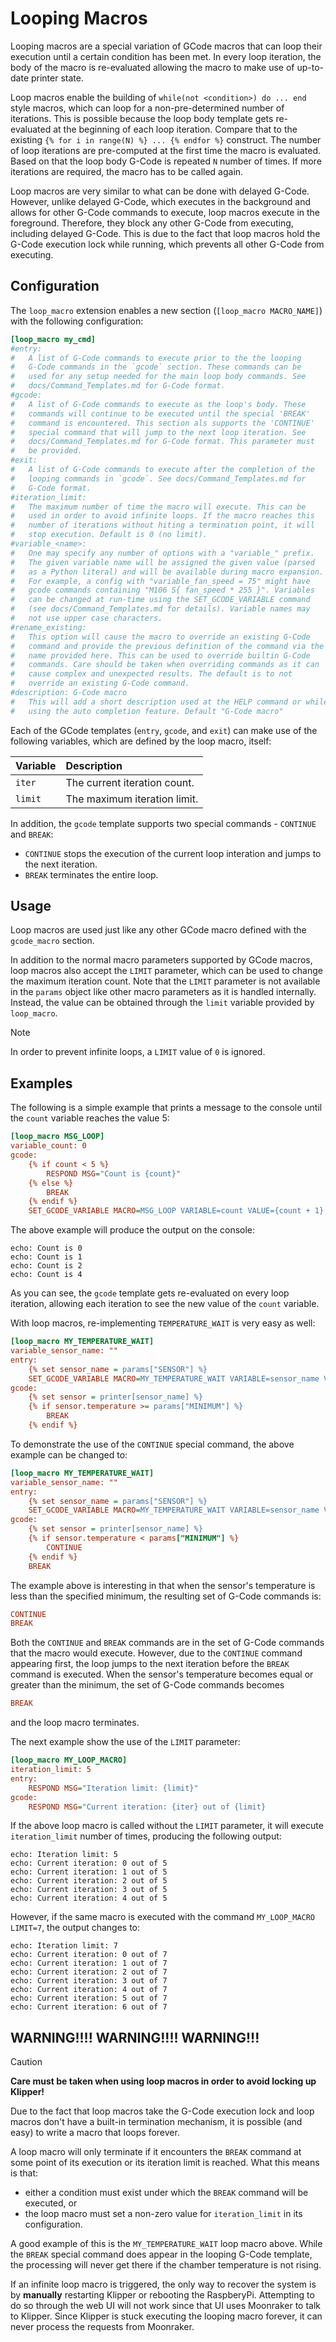 # Looping Macros
Looping macros are a special variation of GCode macros that can loop
their execution until a certain condition has been met. In every loop
iteration, the body of the macro is re-evaluated allowing the macro
to make use of up-to-date printer state.

Loop macros enable the building of `while(not <condition>) do ... end`
style macros, which can loop for a non-pre-determined number of
iterations. This is possible because the loop body template gets
re-evaluated at the beginning of each loop iteration. Compare that to
the existing `{% for i in range(N) %} ... {% endfor %}` construct. The
number of loop iterations are pre-computed at the first time the macro
is evaluated. Based on that the loop body G-Code is repeated `N` number
of times. If more iterations are required, the macro has to be called
again.

Loop macros are very similar to what can be done with delayed G-Code.
However, unlike delayed G-Code, which executes in the background and
allows for other G-Code commands to execute, loop macros execute in
the foreground. Therefore, they block any other G-Code from executing,
including delayed G-Code. This is due to the fact that loop macros
hold the G-Code execution lock while running, which prevents all other
G-Code from executing.

## Configuration
The `loop_macro` extension enables a new section (`[loop_macro MACRO_NAME]`)
with the following configuration:

```ini
[loop_macro my_cmd]
#entry:
#   A list of G-Code commands to execute prior to the the looping
#   G-Code commands in the `gcode` section. These commands can be
#   used for any setup needed for the main loop body commands. See
#   docs/Command_Templates.md for G-Code format.
#gcode:
#   A list of G-Code commands to execute as the loop's body. These
#   commands will continue to be executed until the special 'BREAK'
#   command is encountered. This section als supports the 'CONTINUE'
#   special command that will jump to the next loop iteration. See
#   docs/Command_Templates.md for G-Code format. This parameter must
#   be provided.
#exit:
#   A list of G-Code commands to execute after the completion of the
#   looping commands in `gcode`. See docs/Command_Templates.md for
#   G-Code format.
#iteration_limit:
#   The maximum number of time the macro will execute. This can be
#   used in order to avoid infinite loops. If the macro reaches this
#   number of iterations without hiting a termination point, it will
#   stop execution. Default is 0 (no limit).
#variable_<name>:
#   One may specify any number of options with a "variable_" prefix.
#   The given variable name will be assigned the given value (parsed
#   as a Python literal) and will be available during macro expansion.
#   For example, a config with "variable_fan_speed = 75" might have
#   gcode commands containing "M106 S{ fan_speed * 255 }". Variables
#   can be changed at run-time using the SET_GCODE_VARIABLE command
#   (see docs/Command_Templates.md for details). Variable names may
#   not use upper case characters.
#rename_existing:
#   This option will cause the macro to override an existing G-Code
#   command and provide the previous definition of the command via the
#   name provided here. This can be used to override builtin G-Code
#   commands. Care should be taken when overriding commands as it can
#   cause complex and unexpected results. The default is to not
#   override an existing G-Code command.
#description: G-Code macro
#   This will add a short description used at the HELP command or while
#   using the auto completion feature. Default "G-Code macro"
```

Each of the GCode templates (`entry`, `gcode`, and `exit`) can make use of
the following variables, which are defined by the loop macro, itself:

| Variable | Description |
| :- | :- |
| `iter` | The current iteration count. |
| `limit` | The maximum iteration limit. |

In addition, the `gcode` template supports two special commands - `CONTINUE`
and `BREAK`:

* `CONTINUE` stops the execution of the current loop interation and jumps to
the next iteration.
* `BREAK` terminates the entire loop.

## Usage
Loop macros are used just like any other GCode macro defined with the
`gcode_macro` section.

In addition to the normal macro parameters supported by GCode macros, loop
macros also accept the `LIMIT` parameter, which can be used to change the
maximum iteration count. Note that the `LIMIT` parameter is not available
in the `params` object like other macro parameters as it is handled internally. Instead, the value can be obtained through the `limit` variable provided by `loop_macro`.

> [!note]
> In order to prevent infinite loops, a `LIMIT` value of `0` is ignored.

## Examples
The following is a simple example that prints a message to the console
until the `count` variable reaches the value 5:

```ini
[loop_macro MSG_LOOP]
variable_count: 0
gcode:
    {% if count < 5 %}
        RESPOND MSG="Count is {count}"
    {% else %}
        BREAK
    {% endif %}
    SET_GCODE_VARIABLE MACRO=MSG_LOOP VARIABLE=count VALUE={count + 1}
```

The above example will produce the output on the console:

```
echo: Count is 0
echo: Count is 1
echo: Count is 2
echo: Count is 4
```

As you can see, the `gcode` template gets re-evaluated on every loop
iteration, allowing each iteration to see the new value of the `count`
variable.

With loop macros, re-implementing `TEMPERATURE_WAIT` is very easy as
well:

```ini
[loop_macro MY_TEMPERATURE_WAIT]
variable_sensor_name: ""
entry:
    {% set sensor_name = params["SENSOR"] %}
    SET_GCODE_VARIABLE MACRO=MY_TEMPERATURE_WAIT VARIABLE=sensor_name VALUE="'{sensor_name}'"
gcode:
    {% set sensor = printer[sensor_name] %}
    {% if sensor.temperature >= params["MINIMUM"] %}
        BREAK
    {% endif %}
```

To demonstrate the use of the `CONTINUE` special command, the above
example can be changed to:

```ini
[loop_macro MY_TEMPERATURE_WAIT]
variable_sensor_name: ""
entry:
    {% set sensor_name = params["SENSOR"] %}
    SET_GCODE_VARIABLE MACRO=MY_TEMPERATURE_WAIT VARIABLE=sensor_name VALUE="'{sensor_name}'"
gcode:
    {% set sensor = printer[sensor_name] %}
    {% if sensor.temperature < params["MINIMUM"] %}
        CONTINUE
    {% endif %}
    BREAK
```

The example above is interesting in that when the sensor's temperature is less than the
specified minimum, the resulting set of G-Code commands is:

```ini
CONTINUE
BREAK
```

Both the `CONTINUE` and `BREAK` commands are in the set of G-Code commands that the macro
would execute. However, due to the `CONTINUE` command appearing first, the loop jumps to
the next iteration before the `BREAK` command is executed. When the sensor's temperature
becomes equal or greater than the minimum, the set of G-Code commands becomes

```ini
BREAK
```

and the loop macro terminates.

The next example show the use of the `LIMIT` parameter:
```ini
[loop_macro MY_LOOP_MACRO]
iteration_limit: 5
entry:
    RESPOND MSG="Iteration limit: {limit}"
gcode:
    RESPOND MSG="Current iteration: {iter} out of {limit}
```

If the above loop macro is called without the `LIMIT` parameter, it will execute
`iteration_limit` number of times, producing the following output:

```
echo: Iteration limit: 5
echo: Current iteration: 0 out of 5
echo: Current iteration: 1 out of 5
echo: Current iteration: 2 out of 5
echo: Current iteration: 3 out of 5
echo: Current iteration: 4 out of 5
```

However, if the same macro is executed with the command `MY_LOOP_MACRO LIMIT=7`, the
output changes to:

```
echo: Iteration limit: 7
echo: Current iteration: 0 out of 7
echo: Current iteration: 1 out of 7
echo: Current iteration: 2 out of 7
echo: Current iteration: 3 out of 7
echo: Current iteration: 4 out of 7
echo: Current iteration: 5 out of 7
echo: Current iteration: 6 out of 7
```

## WARNING!!!! WARNING!!!! WARNING!!!

> [!caution]
> **Care must be taken when using loop macros in order to avoid locking up Klipper!**

Due to the fact that loop macros take the G-Code execution lock and loop macros don't have
a built-in termination mechanism, it is possible (and easy) to write a macro that loops
forever.

A loop macro will only terminate if it encounters the `BREAK` command at some point
of its execution or its iteration limit is reached. What this means is that:
 * either a condition must exist under which the `BREAK` command will be executed, or
 * the loop macro must set a non-zero value for `iteration_limit` in its configuration.

A good example of this is the `MY_TEMPERATURE_WAIT` loop macro above. While the `BREAK`
special command does appear in the looping G-Code template, the processing will never
get there if the chamber temperature is not rising.

If an infinite loop macro is triggered, the only way to recover the system is by
**manually** restarting Klipper or rebooting the RaspberyPi. Attempting to do so through
the web UI will not work since that UI uses Moonraker to talk to Klipper. Since Klipper
is stuck executing the looping macro forever, it can never process the requests from
Moonraker.